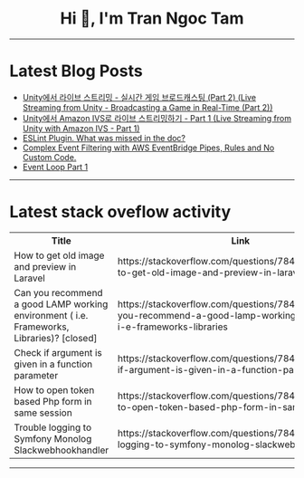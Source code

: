<h1 align="center">Hi 👋, I'm Tran Ngoc Tam</h1>

---

# Latest Blog Posts 
<!-- BLOG-POST-LIST:START -->
- [Unity에서 라이브 스트리밍 - 실시간 게임 브로드캐스팅 &lpar;Part 2&rpar; &lpar;Live Streaming from Unity - Broadcasting a Game in Real-Time &lpar;Part 2&rpar;&rpar;](https://dev.to/aws/unityeseo-raibeu-seuteuriming-silsigan-geim-beurodeukaeseuting-part-2-live-streaming-from-unity-broadcasting-a-game-in-real-time-part-2-4anb)
- [Unity에서 Amazon IVS로 라이브 스트리밍하기 - Part 1 &lpar;Live Streaming from Unity with Amazon IVS - Part 1&rpar;](https://dev.to/aws/unityeseo-amazon-ivsro-raibeu-seuteuriminghagi-part-1-live-streaming-from-unity-with-amazon-ivs-part-1-42hp)
- [ESLint Plugin. What was missed in the doc?](https://dev.to/xavescor/eslint-plugin-what-was-missed-in-the-doc-fmg)
- [Complex Event Filtering with AWS EventBridge Pipes, Rules and No Custom Code.](https://dev.to/aws-builders/complex-event-filtering-with-aws-eventbridge-pipes-rules-and-no-custom-code-2b11)
- [Event Loop Part 1](https://dev.to/ylanzinhoy/event-loop-part-1-3gni)
<!-- BLOG-POST-LIST:END -->

---

# Latest stack oveflow activity
<table>
  <tr><th>Title</th><th>Link</th></tr>
  <!-- STACKOVERFLOW:START --><tr><td>How to get old image and preview in Laravel</td><td>https://stackoverflow.com/questions/78451792/how-to-get-old-image-and-preview-in-laravel</td></tr><tr><td>Can you recommend a good LAMP working environment &lpar; i.e. Frameworks, Libraries&rpar;? [closed]</td><td>https://stackoverflow.com/questions/78451684/can-you-recommend-a-good-lamp-working-environment-i-e-frameworks-libraries</td></tr><tr><td>Check if argument is given in a function parameter</td><td>https://stackoverflow.com/questions/78451681/check-if-argument-is-given-in-a-function-parameter</td></tr><tr><td>How to open token based Php form in same session</td><td>https://stackoverflow.com/questions/78451421/how-to-open-token-based-php-form-in-same-session</td></tr><tr><td>Trouble logging to Symfony Monolog Slackwebhookhandler</td><td>https://stackoverflow.com/questions/78451417/trouble-logging-to-symfony-monolog-slackwebhookhandler</td></tr><!-- STACKOVERFLOW:END -->
</table>

---


